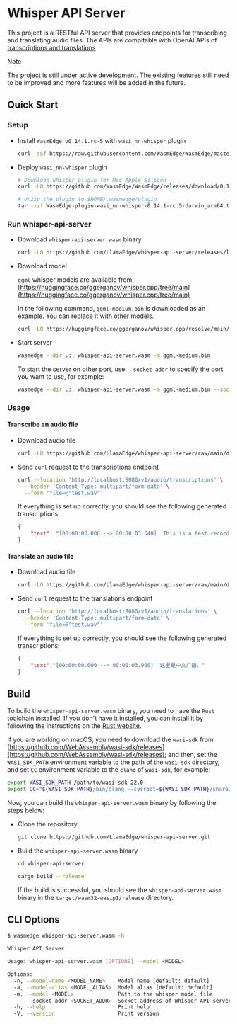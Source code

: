 # Whisper API Server

This project is a RESTful API server that provides endpoints for transcribing and translating audio files. The APIs are compitable with OpenAI APIs of [transcriptions and translations](https://platform.openai.com/docs/api-reference/audio)

> [!NOTE]
> The project is still under active development. The existing features still need to be improved and more features will be added in the future.

## Quick Start

### Setup

- Install `WasmEdge v0.14.1.rc-5` with `wasi_nn-whisper` plugin

  ```bash
  curl -sSf https://raw.githubusercontent.com/WasmEdge/WasmEdge/master/utils/install_v2.sh | bash -s -- -v 0.14.1.rc-5
  ```

- Deploy `wasi_nn-whisper` plugin

  ```bash
  # Download whisper plugin for Mac Apple Silicon
  curl -LO https://github.com/WasmEdge/WasmEdge/releases/download/0.14.1-rc.5/WasmEdge-plugin-wasi_nn-whisper-0.14.1-rc.5-darwin_arm64.tar.gz

  # Unzip the plugin to $HOME/.wasmedge/plugin
  tar -xzf WasmEdge-plugin-wasi_nn-whisper-0.14.1-rc.5-darwin_arm64.tar.gz -C $HOME/.wasmedge/plugin
  ```

### Run whisper-api-server

- Download `whisper-api-server.wasm` binary

  ```bash
  curl -LO https://github.com/LlamaEdge/whisper-api-server/releases/latest/download/whisper-api-server.wasm
  ```

- Download model

  `ggml` whisper models are available from [https://huggingface.co/ggerganov/whisper.cpp/tree/main](https://huggingface.co/ggerganov/whisper.cpp/tree/main)

  In the following command, `ggml-medium.bin` is downloaded as an example. You can replace it with other models.

  ```bash
  curl -LO https://huggingface.co/ggerganov/whisper.cpp/resolve/main/ggml-medium.bin
  ```

- Start server

  ```bash
  wasmedge --dir .:. whisper-api-server.wasm -m ggml-medium.bin
  ```

  To start the server on other port, use `--socket-addr` to specify the port you want to use, for example:

  ```bash
  wasmedge --dir .:. whisper-api-server.wasm -m ggml-medium.bin --socket-addr 0.0.0.0:10086
  ```

### Usage

#### Transcribe an audio file

- Download audio file

  ```bash
  curl -LO https://github.com/LlamaEdge/whisper-api-server/raw/main/data/test.wav

  ```

- Send `curl` request to the transcriptions endpoint

  ```bash
  curl --location 'http://localhost:8080/v1/audio/transcriptions' \
    --header 'Content-Type: multipart/form-data' \
    --form 'file=@"test.wav"'
  ```

  If everything is set up correctly, you should see the following generated transcriptions:

  ```json
  {
      "text": "[00:00:00.000 --> 00:00:03.540]  This is a test record for Whisper.cpp"
  }
  ```

#### Translate an audio file

- Download audio file

  ```bash
  curl -LO https://github.com/LlamaEdge/whisper-api-server/raw/main/data/test_cn.wav
  ```

- Send `curl` request to the translations endpoint

  ```bash
  curl --location 'http://localhost:8080/v1/audio/translations' \
    --header 'Content-Type: multipart/form-data' \
    --form 'file=@"test.wav"'
  ```

  If everything is set up correctly, you should see the following generated transcriptions:

  ```json
  {
      "text":"[00:00:00.000 --> 00:00:03.900]  这里是中文广播。"
  }
  ```

## Build

To build the `whisper-api-server.wasm` binary, you need to have the `Rust` toolchain installed. If you don't have it installed, you can install it by following the instructions on the [Rust website](https://www.rust-lang.org/tools/install).

If you are working on macOS, you need to download the `wasi-sdk` from [https://github.com/WebAssembly/wasi-sdk/releases](https://github.com/WebAssembly/wasi-sdk/releases); and then, set the `WASI_SDK_PATH` environment variable to the path of the `wasi-sdk` directory, and set `CC` environment variable to the `clang` of `wasi-sdk`, for example:

  ```bash
  export WASI_SDK_PATH /path/to/wasi-sdk-22.0
  export CC="${WASI_SDK_PATH}/bin/clang --sysroot=${WASI_SDK_PATH}/share/wasi-sysroot"
  ```

Now, you can build the `whisper-api-server.wasm` binary by following the steps below:

- Clone the repository

  ```bash
  git clone https://github.com/LlamaEdge/whisper-api-server.git
  ```

- Build the `whisper-api-server.wasm` binary

  ```bash
  cd whisper-api-server

  cargo build --release
  ```

  If the build is successful, you should see the `whisper-api-server.wasm` binary in the `target/wasm32-wasip1/release` directory.

## CLI Options

```bash
$ wasmedge whisper-api-server.wasm -h

Whisper API Server

Usage: whisper-api-server.wasm [OPTIONS] --model <MODEL>

Options:
  -n, --model-name <MODEL_NAME>    Model name [default: default]
  -a, --model-alias <MODEL_ALIAS>  Model alias [default: default]
  -m, --model <MODEL>              Path to the whisper model file
      --socket-addr <SOCKET_ADDR>  Socket address of Whisper API server instance [default: 0.0.0.0:8080]
  -h, --help                       Print help
  -V, --version                    Print version
```

